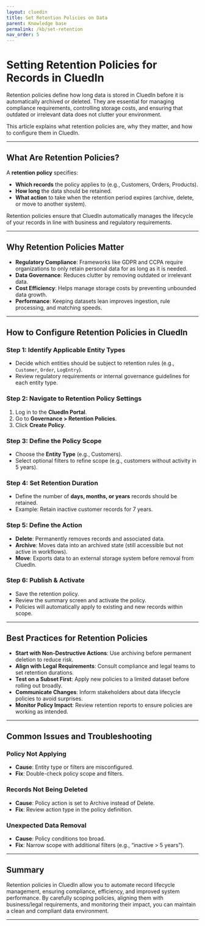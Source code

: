 ```yaml
---
layout: cluedin
title: Set Retention Policies on Data
parent: Knowledge base
permalink: /kb/set-retention
nav_order: 5
---
```



# Setting Retention Policies for Records in CluedIn

Retention policies define how long data is stored in CluedIn before it is automatically archived or deleted. They are essential for managing compliance requirements, controlling storage costs, and ensuring that outdated or irrelevant data does not clutter your environment.  

This article explains what retention policies are, why they matter, and how to configure them in CluedIn.

---

## What Are Retention Policies?

A **retention policy** specifies:
- **Which records** the policy applies to (e.g., Customers, Orders, Products).  
- **How long** the data should be retained.  
- **What action** to take when the retention period expires (archive, delete, or move to another system).  

Retention policies ensure that CluedIn automatically manages the lifecycle of your records in line with business and regulatory requirements.

---

## Why Retention Policies Matter

- **Regulatory Compliance**: Frameworks like GDPR and CCPA require organizations to only retain personal data for as long as it is needed.  
- **Data Governance**: Reduces clutter by removing outdated or irrelevant data.  
- **Cost Efficiency**: Helps manage storage costs by preventing unbounded data growth.  
- **Performance**: Keeping datasets lean improves ingestion, rule processing, and matching speeds.  

---

## How to Configure Retention Policies in CluedIn

### Step 1: Identify Applicable Entity Types
- Decide which entities should be subject to retention rules (e.g., `Customer`, `Order`, `LogEntry`).  
- Review regulatory requirements or internal governance guidelines for each entity type.  

### Step 2: Navigate to Retention Policy Settings
1. Log in to the **CluedIn Portal**.  
2. Go to **Governance > Retention Policies**.  
3. Click **Create Policy**.  

### Step 3: Define the Policy Scope
- Choose the **Entity Type** (e.g., Customers).  
- Select optional filters to refine scope (e.g., customers without activity in 5 years).  

### Step 4: Set Retention Duration
- Define the number of **days, months, or years** records should be retained.  
- Example: Retain inactive customer records for 7 years.  

### Step 5: Define the Action
- **Delete**: Permanently removes records and associated data.  
- **Archive**: Moves data into an archived state (still accessible but not active in workflows).  
- **Move**: Exports data to an external storage system before removal from CluedIn.  

### Step 6: Publish & Activate
- Save the retention policy.  
- Review the summary screen and activate the policy.  
- Policies will automatically apply to existing and new records within scope.  

---

## Best Practices for Retention Policies

- **Start with Non-Destructive Actions**: Use archiving before permanent deletion to reduce risk.  
- **Align with Legal Requirements**: Consult compliance and legal teams to set retention durations.  
- **Test on a Subset First**: Apply new policies to a limited dataset before rolling out broadly.  
- **Communicate Changes**: Inform stakeholders about data lifecycle policies to avoid surprises.  
- **Monitor Policy Impact**: Review retention reports to ensure policies are working as intended.  

---

## Common Issues and Troubleshooting

### Policy Not Applying
- **Cause**: Entity type or filters are misconfigured.  
- **Fix**: Double-check policy scope and filters.  

### Records Not Being Deleted
- **Cause**: Policy action is set to Archive instead of Delete.  
- **Fix**: Review action type in the policy definition.  

### Unexpected Data Removal
- **Cause**: Policy conditions too broad.  
- **Fix**: Narrow scope with additional filters (e.g., “inactive > 5 years”).  

---

## Summary

Retention policies in CluedIn allow you to automate record lifecycle management, ensuring compliance, efficiency, and improved system performance. By carefully scoping policies, aligning them with business/legal requirements, and monitoring their impact, you can maintain a clean and compliant data environment.  

---
